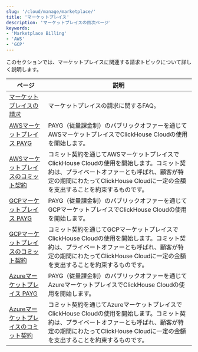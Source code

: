 ```yaml
---
slug: '/cloud/manage/marketplace/'
title: 'マーケットプレイス'
description: 'マーケットプレイスの目次ページ'
keywords:
- 'Marketplace Billing'
- 'AWS'
- 'GCP'
---
```


このセクションでは、マーケットプレイスに関連する請求トピックについて詳しく説明します。

| ページ                                                                                                                | 説明                                                                                                                                                                                                                                      |
|---------------------------------------------------------------------------------------------------------------------|------------------------------------------------------------------------------------------------------------------------------------------------------------------------------------------------------------------------------------------|
| [マーケットプレイスの請求](/cloud/marketplace/marketplace-billing)                                               | マーケットプレイスの請求に関するFAQ。                                                                                                                                                                                                    |
| [AWSマーケットプレイス PAYG](/cloud/billing/marketplace/aws-marketplace-payg)                                     | PAYG（従量課金制）のパブリックオファーを通じてAWSマーケットプレイスでClickHouse Cloudの使用を開始します。                                                                                                                                   |
| [AWSマーケットプレイスのコミット契約](/cloud/billing/marketplace/aws-marketplace-committed-contract)         | コミット契約を通じてAWSマーケットプレイスでClickHouse Cloudの使用を開始します。コミット契約は、プライベートオファーとも呼ばれ、顧客が特定の期間にわたってClickHouse Cloudに一定の金額を支出することを約束するものです。                                                      |
| [GCPマーケットプレイス PAYG](/cloud/billing/marketplace/gcp-marketplace-payg)                                     | PAYG（従量課金制）のパブリックオファーを通じてGCPマーケットプレイスでClickHouse Cloudの使用を開始します。                                                                                                                                   |
| [GCPマーケットプレイスのコミット契約](/cloud/billing/marketplace/gcp-marketplace-committed-contract)         | コミット契約を通じてGCPマーケットプレイスでClickHouse Cloudの使用を開始します。コミット契約は、プライベートオファーとも呼ばれ、顧客が特定の期間にわたってClickHouse Cloudに一定の金額を支出することを約束するものです。                                                      |
| [Azureマーケットプレイス PAYG](/cloud/billing/marketplace/azure-marketplace-payg)                                 | PAYG（従量課金制）のパブリックオファーを通じてAzureマーケットプレイスでClickHouse Cloudの使用を開始します。                                                                                                                                   |
| [Azureマーケットプレイスのコミット契約](/cloud/billing/marketplace/azure-marketplace-committed-contract)     | コミット契約を通じてAzureマーケットプレイスでClickHouse Cloudの使用を開始します。コミット契約は、プライベートオファーとも呼ばれ、顧客が特定の期間にわたってClickHouse Cloudに一定の金額を支出することを約束するものです。                                                      |
